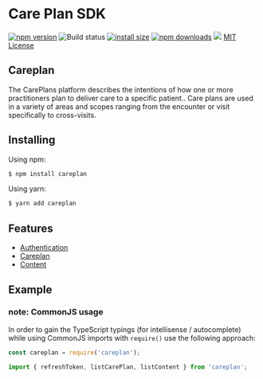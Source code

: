 # Care Plan SDK
[![npm version](https://img.shields.io/npm/v/careplan.svg?style=flat-square)](https://www.npmjs.org/package/careplan)
![Build status](https://github.com/CarePlanSDK/careplan/actions/workflows/ci.yml/badge.svg)
[![install size](https://packagephobia.com/badge?p=careplan)](https://packagephobia.com/result?p=careplan)
[![npm downloads](https://img.shields.io/npm/dm/careplan.svg?style=flat-square)](http://npm-stat.com/charts.html?package=careplan)
[![](https://data.jsdelivr.com/v1/package/npm/careplan/badge)](https://www.jsdelivr.com/package/npm/careplan)
[MIT License](./LICENSE)

## Careplan

The CarePlans platform describes the intentions of how one or more practitioners plan to deliver care to a specific patient..
Care plans are used in a variety of areas and scopes ranging from the encounter or visit specifically to cross-visits.

## Installing

Using npm:

```bash
$ npm install careplan
```

Using yarn:

```bash
$ yarn add careplan
```

## Features

* [Authentication](https://github.com/CarePlanSDK/careplan/blob/master/docs/Authentication.md)
* [Careplan](https://github.com/CarePlanSDK/careplan/blob/master/docs/Careplan.md)
* [Content](https://github.com/CarePlanSDK/careplan/blob/master/docs/Content.md)

## Example

### note: CommonJS usage
In order to gain the TypeScript typings (for intellisense / autocomplete) while using CommonJS imports with `require()` use the following approach:

```js
const careplan = require('careplan');

```

```ts
import { refreshToken, listCarePlan, listContent } from 'careplan';

```
